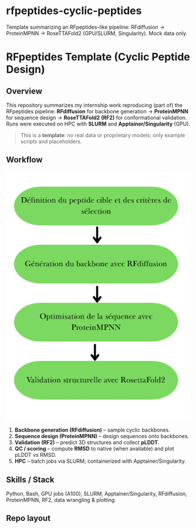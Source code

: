 # rfpeptides-cyclic-peptides
Template summarizing an RFpeptides-like pipeline: RFdiffusion → ProteinMPNN → RoseTTAFold2 (GPU/SLURM, Singularity). Mock data only.

# RFpeptides Template (Cyclic Peptide Design)

## Overview
This repository summarizes my internship work reproducing (part of) the RFpeptides pipeline:
**RFdiffusion** for backbone generation → **ProteinMPNN** for sequence design → **RoseTTAFold2 (RF2)** for conformational validation.  
Runs were executed on HPC with **SLURM** and **Apptainer/Singularity** (GPU).

> This is a **template**: no real data or proprietary models; only example scripts and placeholders.

## Workflow
![Workflow](workflow_final.png)

1. **Backbone generation (RFdiffusion)** – sample cyclic backbones.
2. **Sequence design (ProteinMPNN)** – design sequences onto backbones.
3. **Validation (RF2)** – predict 3D structures and collect **pLDDT**.
4. **QC / scoring** – compute **RMSD** to native (when available) and plot pLDDT vs RMSD.
5. **HPC** – batch jobs via SLURM; containerized with Apptainer/Singularity.

## Skills / Stack
Python, Bash, GPU jobs (A100), SLURM, Apptainer/Singularity, RFdiffusion, ProteinMPNN, RF2, data wrangling & plotting.

## Repo layout
